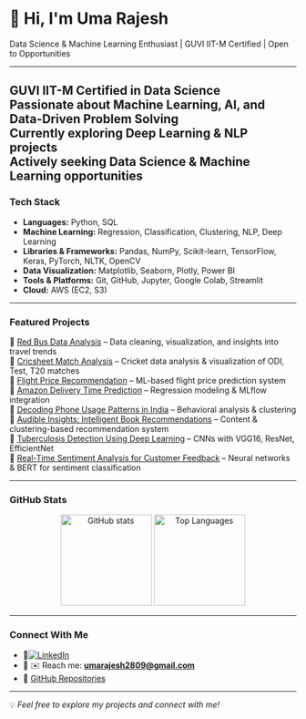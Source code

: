 # 👋 Hi, I'm Uma Rajesh  

Data Science & Machine Learning Enthusiast | GUVI IIT-M Certified | Open to Opportunities
 

---

GUVI IIT-M Certified in Data Science  
Passionate about Machine Learning, AI, and Data-Driven Problem Solving  
Currently exploring Deep Learning & NLP projects  
Actively seeking Data Science & Machine Learning opportunities
---

### Tech Stack  
- **Languages:** Python, SQL
- **Machine Learning:** Regression, Classification, Clustering, NLP, Deep Learning
- **Libraries & Frameworks:** Pandas, NumPy, Scikit-learn, TensorFlow, Keras, PyTorch, NLTK, OpenCV  
- **Data Visualization:** Matplotlib, Seaborn, Plotly, Power BI  
- **Tools & Platforms:** Git, GitHub, Jupyter, Google Colab, Streamlit  
- **Cloud:** AWS (EC2, S3)  

---

### Featured Projects  
🔹 [Red Bus Data Analysis](#) – Data cleaning, visualization, and insights into travel trends  
🔹 [Cricsheet Match Analysis](#) – Cricket data analysis & visualization of ODI, Test, T20 matches  
🔹 [Flight Price Recommendation](#) – ML-based flight price prediction system  
🔹 [Amazon Delivery Time Prediction](#) – Regression modeling & MLflow integration  
🔹 [Decoding Phone Usage Patterns in India](#) – Behavioral analysis & clustering  
🔹 [Audible Insights: Intelligent Book Recommendations](#) – Content & clustering-based recommendation system  
🔹 [Tuberculosis Detection Using Deep Learning](#) – CNNs with VGG16, ResNet, EfficientNet  
🔹 [Real-Time Sentiment Analysis for Customer Feedback](#) – Neural networks & BERT for sentiment classification  

---

### GitHub Stats  
<p align="center"> <img src="https://github-readme-stats.vercel.app/api?username=Umarajesh28&show_icons=true&theme=tokyonight" alt="GitHub stats" height="160"/> <img src="https://github-readme-stats.vercel.app/api/top-langs/?username=Umarajesh28&layout=compact&theme=tokyonight" alt="Top Languages" height="160"/> </p>

---

### Connect With Me  
- 💼[![LinkedIn](https://img.shields.io/badge/LinkedIn-blue?logo=linkedin&logoColor=white)](https://www.linkedin.com/in/uma-rajesh/)  
- 📧 ✉️ Reach me: **umarajesh2809@gmail.com**  
- 📂 [GitHub Repositories](#)  


---

💡 *Feel free to explore my projects and connect with me!*  
